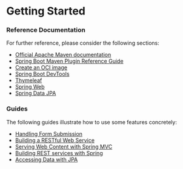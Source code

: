 # Getting Started

### Reference Documentation

For further reference, please consider the following sections:

* [Official Apache Maven documentation](https://maven.apache.org/guides/index.html)
* [Spring Boot Maven Plugin Reference Guide](https://docs.spring.io/spring-boot/docs/2.6.7/maven-plugin/reference/html/)
* [Create an OCI image](https://docs.spring.io/spring-boot/docs/2.6.7/maven-plugin/reference/html/#build-image)
* [Spring Boot DevTools](https://docs.spring.io/spring-boot/docs/2.6.7/reference/htmlsingle/#using-boot-devtools)
* [Thymeleaf](https://docs.spring.io/spring-boot/docs/2.6.7/reference/htmlsingle/#boot-features-spring-mvc-template-engines)
* [Spring Web](https://docs.spring.io/spring-boot/docs/2.6.7/reference/htmlsingle/#boot-features-developing-web-applications)
* [Spring Data JPA](https://docs.spring.io/spring-boot/docs/2.6.7/reference/htmlsingle/#boot-features-jpa-and-spring-data)

### Guides

The following guides illustrate how to use some features concretely:

* [Handling Form Submission](https://spring.io/guides/gs/handling-form-submission/)
* [Building a RESTful Web Service](https://spring.io/guides/gs/rest-service/)
* [Serving Web Content with Spring MVC](https://spring.io/guides/gs/serving-web-content/)
* [Building REST services with Spring](https://spring.io/guides/tutorials/bookmarks/)
* [Accessing Data with JPA](https://spring.io/guides/gs/accessing-data-jpa/)

